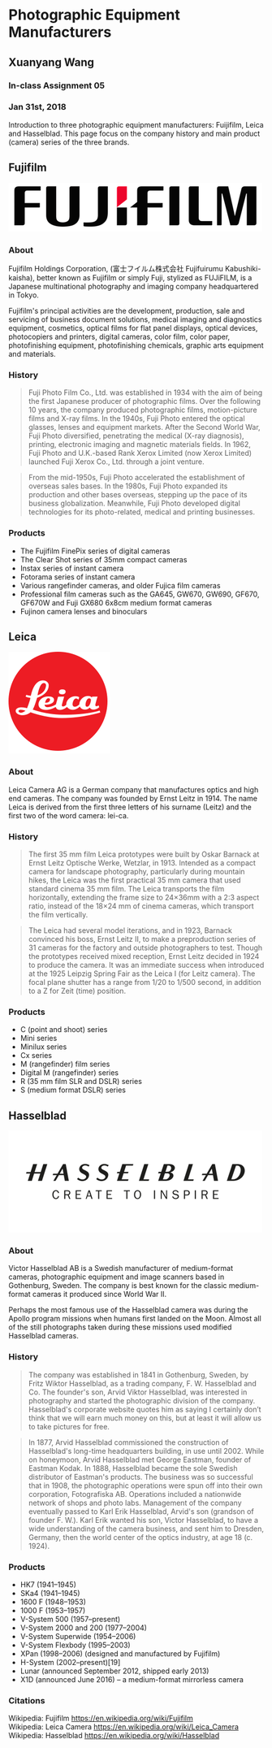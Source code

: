 # Photographic Equipment Manufacturers
## Xuanyang Wang
### In-class Assignment 05
### Jan 31st, 2018

Introduction to three photographic equipment manufacturers: Fuijifilm, Leica and Hasselblad. This page focus on the company history and main product (camera) series of the three brands. 

## Fujifilm
![Fujifilm Logo](https://github.com/hzyjlb/inclass04-TOKYO/blob/master/media/fujifilm.png)

### About
Fujifilm Holdings Corporation, (富士フイルム株式会社 Fujifuirumu Kabushiki-kaisha), better known as Fujifilm or simply Fuji, stylized as FUJiFILM, is a Japanese multinational photography and imaging company headquartered in Tokyo.

Fujifilm's principal activities are the development, production, sale and servicing of business document solutions, medical imaging and diagnostics equipment, cosmetics, optical films for flat panel displays, optical devices, photocopiers and printers, digital cameras, color film, color paper, photofinishing equipment, photofinishing chemicals, graphic arts equipment and materials.

### History
>Fuji Photo Film Co., Ltd. was established in 1934 with the aim of being the first Japanese producer of photographic films. Over the following 10 years, the company produced photographic films, motion-picture films and X-ray films. In the 1940s, Fuji Photo entered the optical glasses, lenses and equipment markets. After the Second World War, Fuji Photo diversified, penetrating the medical (X-ray diagnosis), printing, electronic imaging and magnetic materials fields. In 1962, Fuji Photo and U.K.-based Rank Xerox Limited (now Xerox Limited) launched Fuji Xerox Co., Ltd. through a joint venture.

>From the mid-1950s, Fuji Photo accelerated the establishment of overseas sales bases. In the 1980s, Fuji Photo expanded its production and other bases overseas, stepping up the pace of its business globalization. Meanwhile, Fuji Photo developed digital technologies for its photo-related, medical and printing businesses.

### Products
+ The Fujifilm FinePix series of digital cameras
+ The Clear Shot series of 35mm compact cameras
+ Instax series of instant camera
+ Fotorama series of instant camera
+ Various rangefinder cameras, and older Fujica film cameras
+ Professional film cameras such as the GA645, GW670, GW690, GF670, GF670W and Fuji GX680 6x8cm medium format cameras
+ Fujinon camera lenses and binoculars


## Leica
![Leica Logo](https://github.com/hzyjlb/inclass04-TOKYO/blob/master/media/leica.png)
### About
Leica Camera AG is a German company that manufactures optics and high end cameras. The company was founded by Ernst Leitz in 1914. The name Leica is derived from the first three letters of his surname (Leitz) and the first two of the word camera: lei-ca.

### History
>The first 35 mm film Leica prototypes were built by Oskar Barnack at Ernst Leitz Optische Werke, Wetzlar, in 1913. Intended as a compact camera for landscape photography, particularly during mountain hikes, the Leica was the first practical 35 mm camera that used standard cinema 35 mm film. The Leica transports the film horizontally, extending the frame size to 24×36mm with a 2:3 aspect ratio, instead of the 18×24 mm of cinema cameras, which transport the film vertically.

>The Leica had several model iterations, and in 1923, Barnack convinced his boss, Ernst Leitz II, to make a preproduction series of 31 cameras for the factory and outside photographers to test. Though the prototypes received mixed reception, Ernst Leitz decided in 1924 to produce the camera. It was an immediate success when introduced at the 1925 Leipzig Spring Fair as the Leica I (for Leitz camera). The focal plane shutter has a range from 1/20 to 1/500 second, in addition to a Z for Zeit (time) position.

### Products
+ C (point and shoot) series
+ Mini series
+ Minilux series
+ Cx series
+ M (rangefinder) film series
+ Digital M (rangefinder) series
+ R (35 mm film SLR and DSLR) series
+ S (medium format DSLR) series


## Hasselblad
![Hasselblad Logo](https://github.com/hzyjlb/inclass04-TOKYO/blob/master/media/hasselblad.png)

### About
Victor Hasselblad AB is a Swedish manufacturer of medium-format cameras, photographic equipment and image scanners based in Gothenburg, Sweden. The company is best known for the classic medium-format cameras it produced since World War II.

Perhaps the most famous use of the Hasselblad camera was during the Apollo program missions when humans first landed on the Moon. Almost all of the still photographs taken during these missions used modified Hasselblad cameras.

### History
>The company was established in 1841 in Gothenburg, Sweden, by Fritz Wiktor Hasselblad, as a trading company, F. W. Hasselblad and Co. The founder's son, Arvid Viktor Hasselblad, was interested in photography and started the photographic division of the company. Hasselblad's corporate website quotes him as saying I certainly don’t think that we will earn much money on this, but at least it will allow us to take pictures for free.

>In 1877, Arvid Hasselblad commissioned the construction of Hasselblad's long-time headquarters building, in use until 2002. While on honeymoon, Arvid Hasselblad met George Eastman, founder of Eastman Kodak. In 1888, Hasselblad became the sole Swedish distributor of Eastman's products. The business was so successful that in 1908, the photographic operations were spun off into their own corporation, Fotografiska AB. Operations included a nationwide network of shops and photo labs. Management of the company eventually passed to Karl Erik Hasselblad, Arvid's son (grandson of founder F. W.). Karl Erik wanted his son, Victor Hasselblad, to have a wide understanding of the camera business, and sent him to Dresden, Germany, then the world center of the optics industry, at age 18 (c. 1924).

### Products
+ HK7 (1941–1945)
+ SKa4 (1941–1945)
+ 1600 F (1948–1953)
+ 1000 F (1953–1957)
+ V-System 500 (1957–present)
+ V-System 2000 and 200 (1977–2004)
+ V-System Superwide (1954–2006)
+ V-System Flexbody (1995–2003)
+ XPan (1998–2006) (designed and manufactured by Fujifilm)
+ H-System (2002–present)[19]
+ Lunar (announced September 2012, shipped early 2013)
+ X1D (announced June 2016) – a medium-format mirrorless camera


### Citations
Wikipedia: Fujifilm <https://en.wikipedia.org/wiki/Fujifilm>   
Wikipedia: Leica Camera <https://en.wikipedia.org/wiki/Leica_Camera>   
Wikipedia: Hasselblad <https://en.wikipedia.org/wiki/Hasselblad>  